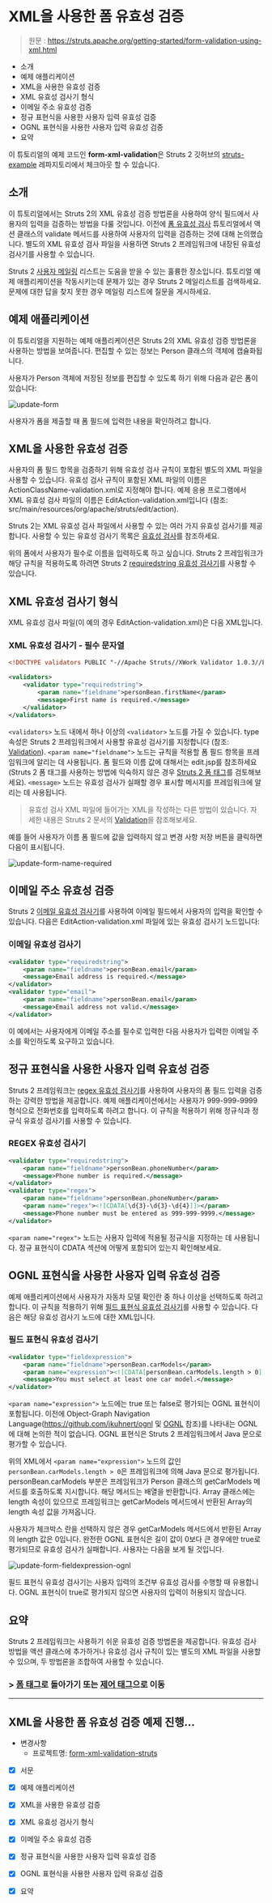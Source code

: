 # XML을 사용한 폼 유효성 검증

> 원문 : https://struts.apache.org/getting-started/form-validation-using-xml.html

* 소개
* 예제 애플리케이션
*  XML을 사용한 유효성 검증
* XML 유효성 검사기 형식
* 이메일 주소 유효성 검증
* 정규 표현식을 사용한 사용자 입력 유효성 검증
* OGNL 표현식을 사용한 사용자 입력 유효성 검증
* 요약

이 튜토리얼의 예제 코드인 **form-xml-validation**은 Struts 2 깃허브의 [struts-example](https://github.com/apache/struts-examples) 레파지토리에서 체크아웃 할 수 있습니다.





## 소개

이 튜토리얼에서는 Struts 2의 XML 유효성 검증 방법론을 사용하여 양식 필드에서 사용자의 입력을 검증하는 방법을 다룰 것입니다. 이전에 [폼 유효성 검사](../form-validation) 튜토리얼에서 액션 클래스의 validate 메서드를 사용하여 사용자의 입력을 검증하는 것에 대해 논의했습니다. 별도의 XML 유효성 검사 파일을 사용하면 Struts 2 프레임워크에 내장된 유효성 검사기를 사용할 수 있습니다.

Struts 2 [사용자 메일링](http://struts.apache.org/mail.html) 리스트는 도움을 받을 수 있는 훌륭한 장소입니다. 튜토리얼 예제 애플리케이션을 작동시키는데 문제가 있는 경우 Struts 2 메일리스트를 검색하세요. 문제에 대한 답을 찾지 못한 경우 메일링 리스트에 질문을 게시하세요. 





## 예제 애플리케이션

이 튜토리얼을 지원하는 예제 애플리케이션은 Struts 2의 XML 유효성 검증 방법론을 사용하는 방법을 보여줍니다. 편집할 수 있는 정보는 Person 클래스의 객체에 캡슐화됩니다.

사용자가 Person 객체에 저장된 정보를 편집할 수 있도록 하기 위해 다음과 같은 폼이 있습니다:

![update-form](doc-resources/update-form.png)

사용자가 폼을 제출할 때 폼 필드에 입력한 내용을 확인하려고 합니다.





## XML을 사용한 유효성 검증

사용자의 폼 필드 항목을 검증하기 위해 유효성 검사 규칙이 포함된 별도의 XML 파일을 사용할 수 있습니다. 유효성 검사 규칙이 포함된 XML 파일의 이름은 ActionClassName-validation.xml로 지정해야 합니다. 예제 응용 프로그램에서 XML 유효성 검사 파일의 이름은 EditAction-validation.xml입니다 (참조: src/main/resources/org/apache/struts/edit/action).

Struts 2는 XML 유효성 검사 파일에서 사용할 수 있는 여러 가지 유효성 검사기를 제공합니다. 사용할 수 있는 유효성 검사기 목록은 [유효성 검사](https://struts.apache.org/core-developers/validation.html)를 참조하세요.

위의 폼에서 사용자가 필수로 이름을 입력하도록 하고 싶습니다. Struts 2 프레임워크가 해당 규칙을 적용하도록 하려면 Struts 2 [requiredstring 유효성 검사기](https://struts.apache.org/core-developers/requiredstring-validator.html)를 사용할 수 있습니다.





## XML 유효성 검사기 형식

XML 유효성 검사 파일(이 예의 경우 EditAction-validation.xml)은 다음 XML입니다.

### XML 유효성 검사기 - 필수 문자열

```xml
<!DOCTYPE validators PUBLIC "-//Apache Struts//XWork Validator 1.0.3//EN" "http://struts.apache.org/dtds/xwork-validator-1.0.3.dtd">

<validators>
    <validator type="requiredstring">
        <param name="fieldname">personBean.firstName</param>
        <message>First name is required.</message>
    </validator>
</validators>
```

`<validators>` 노드 내에서 하나 이상의 `<validator>` 노드를 가질 수 있습니다. type 속성은 Struts 2 프레임워크에서 사용할 유효성 검사기를 지정합니다 (참조: [Validation](https://struts.apache.org/core-developers/validation.html)). `<param name="fieldname">` 노드는 규칙을 적용할 폼 필드 항목을 프레임워크에 알리는 데 사용됩니다. 폼 필드와 이름 값에 대해서는 edit.jsp를 참조하세요(Struts 2 폼 태그를 사용하는 방법에 익숙하지 않은 경우 [Struts 2 폼 태그](../form-tags)를 검토해보세요). `<message>` 노드는 유효성 검사가 실패할 경우 표시할 메시지를 프레임워크에 알리는 데 사용됩니다.

> 유효성 검사 XML 파일에 들어가는 XML을 작성하는 다른 방법이 있습니다. 자세한 내용은 Struts 2 문서의 [Validation](https://struts.apache.org/core-developers/validation.html)을 참조해보세요.

예를 들어 사용자가 이름 폼 필드에 값을 입력하지 않고 변경 사항 저장 버튼을 클릭하면 다음이 표시됩니다.

![update-form-name-required](doc-resources/update-form-name-required.png)





## 이메일 주소 유효성 검증

Struts 2 [이메일 유효성 검사기](https://struts.apache.org/core-developers/email-validator.html)를 사용하여 이메일 필드에서 사용자의 입력을 확인할 수 있습니다. 다음은 EditAction-validation.xml 파일에 있는 유효성 검사기 노드입니다:

### 이메일 유효성 검사기

```xml
<validator type="requiredstring">
    <param name="fieldname">personBean.email</param>
    <message>Email address is required.</message>
</validator>
<validator type="email">
    <param name="fieldname">personBean.email</param>
    <message>Email address not valid.</message>
</validator>
```

이 예에서는 사용자에게 이메일 주소를 필수로 입력한 다음 사용자가 입력한 이메일 주소를 확인하도록 요구하고 있습니다.





## 정규 표현식을 사용한 사용자 입력 유효성 검증

Struts 2 프레임워크는 [regex 유효성 검사기](https://struts.apache.org/core-developers/regex-validator.html)를 사용하여 사용자의 폼 필드 입력을 검증하는 강력한 방법을 제공합니다. 예제 애플리케이션에서는 사용자가 999-999-9999 형식으로 전화번호를 입력하도록 하려고 합니다. 이 규칙을 적용하기 위해 정규식과 정규식 유효성 검사기를 사용할 수 있습니다.

### REGEX 유효성 검사기

```xml
<validator type="requiredstring">
    <param name="fieldname">personBean.phoneNumber</param>
    <message>Phone number is required.</message>
</validator>
<validator type="regex">
    <param name="fieldname">personBean.phoneNumber</param>
    <param name="regex"><![CDATA[\d{3}-\d{3}-\d{4}]]></param>
    <message>Phone number must be entered as 999-999-9999.</message>
</validator>
```

`<param name="regex">` 노드는 사용자 입력에 적용될 정규식을 지정하는 데 사용됩니다. 정규 표현식이 CDATA 섹션에 어떻게 포함되어 있는지 확인해보세요.





## OGNL 표현식을 사용한 사용자 입력 유효성 검증

예제 애플리케이션에서 사용자가 자동차 모델 확인란 중 하나 이상을 선택하도록 하려고 합니다. 이 규칙을 적용하기 위해 [필드 표현식 유효성 검사기](https://struts.apache.org/core-developers/fieldexpression-validator.html)를 사용할 수 있습니다. 다음은 해당 유효성 검사기 노드에 대한 XML입니다.

### 필드 표현식 유효성 검사기

```xml
<validator type="fieldexpression">
    <param name="fieldname">personBean.carModels</param>
    <param name="expression"><![CDATA[personBean.carModels.length > 0]]></param>
    <message>You must select at least one car model.</message>
</validator>
```

`<param name="expression">` 노드에는 true 또는 false로 평가되는 OGNL 표현식이 포함됩니다. 이전에 Object-Graph Navigation Language(https://github.com/jkuhnert/ognl 및 [OGNL](https://struts.apache.org/tag-developers/ognl.html) 참조)를 나타내는 OGNL에 대해 논의한 적이 없습니다. OGNL 표현식은 Struts 2 프레임워크에서 Java 문으로 평가할 수 있습니다.

위의 XML에서 `<param name="expression">` 노드의 값인 `personBean.carModels.length > 0`은 프레임워크에 의해 Java 문으로 평가됩니다. personBean.carModels 부분은 프레임워크가 Person 클래스의 getCarModels 메서드를 호출하도록 지시합니다. 해당 메서드는 배열을 반환합니다. Array 클래스에는 length 속성이 있으므로 프레임워크는 getCarModels 메서드에서 반환된 Array의 length 속성 값을 가져옵니다.

사용자가 체크박스 란을 선택하지 않은 경우 getCarModels 메서드에서 반환된 Array의 length 값은 0입니다. 완전한 OGNL 표현식은 길이 값이 0보다 큰 경우에만 true로 평가되므로 유효성 검사가 실패합니다. 사용자는 다음을 보게 될 것입니다. 

![update-form-fieldexpression-ognl](doc-resources/update-form-fieldexpression-ognl.png)

필드 표현식 유효성 검사기는 사용자 입력의 조건부 유효성 검사를 수행할 때 유용합니다. OGNL 표현식이 true로 평가되지 않으면 사용자의 입력이 허용되지 않습니다.





## 요약

Struts 2 프레임워크는 사용하기 쉬운 유효성 검증 방법론을 제공합니다. 유효성 검사 방법을 액션 클래스에 추가하거나 유효성 검사 규칙이 있는 별도의 XML 파일을 사용할 수 있으며, 두 방법론을 조합하여 사용할 수 있습니다.




### >  [폼 태그](../form-tags)로 돌아가기 또는 [제어 태그](../control-tags)으로 이동

---

## XML을 사용한 폼 유효성 검증 예제 진행...

* 변경사항
  * 프로젝트명: [form-xml-validation-struts](form-xml-validation-struts)
* [x] 서문
* [x] 예제 애플리케이션
* [x]  XML을 사용한 유효성 검증
* [x] XML 유효성 검사기 형식
* [x] 이메일 주소 유효성 검증
* [x] 정규 표현식을 사용한 사용자 입력 유효성 검증
* [x] OGNL 표현식을 사용한 사용자 입력 유효성 검증
* [x] 요약

